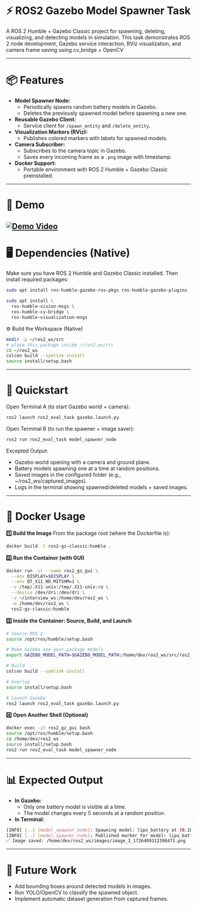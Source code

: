# ⚡ ROS2 Gazebo Model Spawner Task
A ROS 2 Humble + Gazebo Classic project for spawning, deleting, visualizing, and detecting models in simulation.
This task demonstrates ROS 2 node development, Gazebo service interaction, RViz visualization, and camera frame saving using cv_bridge + OpenCV

---

# 📦 Features
*  **Model Spawner Node:**
    * Periodically spawns random battery models in Gazebo.
    * Deletes the previously spawned model before spawning a new one.
*  **Reusable Gazebo Client:**
    *  Service client for `/spawn_entity` and `/delete_entity`.
*  **Visualization Markers (RViz):**
    *  Publishes colored markers with labels for spawned models.
*  **Camera Subscriber:**
    *  Subscribes to the camera topic in Gazebo.
    *  Saves every incoming frame as a `.png` image with timestamp.
*  **Docker Support:**
    *  Portable environment with ROS 2 Humble + Gazebo Classic preinstalled.
---
# 🎥 Demo
[![Demo Video](src/ros2_eval_task/Assets/demo_thumbnail.png)](src/ros2_eval_task/Assets/demo_video.webm)
---

# 🖥️ Dependencies (Native)
Make sure you have ROS 2 Humble and Gazebo Classic installed. Then install required packages:
```bash
sudo apt install ros-humble-gazebo-ros-pkgs ros-humble-gazebo-plugins

sudo apt install \
  ros-humble-vision-msgs \
  ros-humble-cv-bridge \
  ros-humble-visualization-msgs
```
⚙️ Build the Workspace (Native)
```bash
mkdir -p ~/ros2_ws/src
# place this package inside ~/ros2_ws/src
cd ~/ros2_ws
colcon build --symlink-install
source install/setup.bash
```

---
# 🚀 Quickstart
Open Terminal A (to start Gazebo world + camera):
```bash
ros2 launch ros2_eval_task gazebo.launch.py
```

Open Terminal B (to run the spawner + image saver):
```bash
ros2 run ros2_eval_task model_spawner_node
```

Excepted Output:
*  Gazebo world opening with a camera and ground plane.
*  Battery models spawning one at a time at random positions.
*  Saved images in the configured folder (e.g., ~/ros2_ws/captured_images).
*  Logs in the terminal showing spawned/deleted models + saved images.

---
# 🐳 Docker Usage

**1️⃣ Build the Image**
From the package root (where the Dockerfile is):
```bash
docker build -t ros2-gz-classic:humble .
```
**2️⃣ Run the Container (with GUI)**
```bash
docker run -it --name ros2_gz_gui \
  --env DISPLAY=$DISPLAY \
  --env QT_X11_NO_MITSHM=1 \
  -v /tmp/.X11-unix:/tmp/.X11-unix:ro \
  --device /dev/dri:/dev/dri \
  -v ~/interview_ws:/home/dev/ros2_ws \
  -w /home/dev/ros2_ws \
  ros2-gz-classic:humble
```

**3️⃣ Inside the Container: Source, Build, and Launch**
```bash
# Source ROS 2
source /opt/ros/humble/setup.bash

# Make Gazebo see your package models
export GAZEBO_MODEL_PATH=$GAZEBO_MODEL_PATH:/home/dev/ros2_ws/src/ros2_eval_task/models

# Build
colcon build --symlink-install

# Overlay
source install/setup.bash

# Launch Gazebo
ros2 launch ros2_eval_task gazebo.launch.py
```

**4️⃣ Open Another Shell (Optional)**
```bash
docker exec -it ros2_gz_gui bash
source /opt/ros/humble/setup.bash
cd /home/dev/ros2_ws
source install/setup.bash
ros2 run ros2_eval_task model_spawner_node
```

---
# 📊 Expected Output
* **In Gazebo:**
    *  Only one battery model is visible at a time.
    *  The model changes every 5 seconds at a random position.
* **In Terminal:**
```bash
[INFO] [..] [model_spawner_node]: Spawning model: lipo_battery at (0.18, -0.09, 1.10)
[INFO] [..] [model_spawner_node]: Published marker for model: lipo_battery
✅ Image saved: /home/dev/ros2_ws/images/image_3_1726409312398471.png
```
---
# 🔮 Future Work
*  Add bounding boxes around detected models in images.
*  Run YOLO/OpenCV to classify the spawned object.
*  Implement automatic dataset generation from captured frames.

